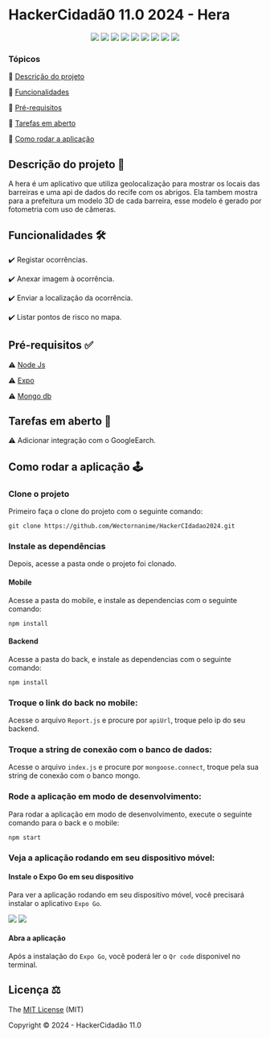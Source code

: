 # HackerCidadã0 11.0 2024 - Hera

<div align="center">
  <img src="https://img.shields.io/badge/Node.js-43853D?style=for-the-badge&logo=node.js&logoColor=white" />
  <img src="https://img.shields.io/badge/JavaScript-323330?style=for-the-badge&logo=javascript&logoColor=F7DF1E" />
  <img src="https://img.shields.io/badge/React_Native-20232A?style=for-the-badge&logo=react&logoColor=61DAFB" />
  <img src="https://img.shields.io/badge/Expo-000000?style=for-the-badge&logo=expo&logoColor=white" />
  <img src="https://img.shields.io/badge/Express.js-404D59?style=for-the-badge" />
  <img src="https://img.shields.io/badge/MongoDB-4EA94B?style=for-the-badge&logo=mongodb&logoColor=white" />
  <img src="https://img.shields.io/github/contributors/wectornanime/HackerCIdadao2024.svg?style=for-the-badge" />
  <img src="https://img.shields.io/github/license/wectornanime/HackerCIdadao2024.svg?style=for-the-badge" />
  <img src="http://img.shields.io/static/v1?label=STATUS&message=CONCLUIDO&color=GREEN&style=for-the-badge" />
</div>

### Tópicos

🔹 [Descrição do projeto](#descrição-do-projeto-)

🔹 [Funcionalidades](#funcionalidades-️)

🔹 [Pré-requisitos](#pré-requisitos-)

🔹 [Tarefas em aberto](#tarefas-em-aberto-)

🔹 [Como rodar a aplicação](#como-rodar-a-aplicação-️)

## Descrição do projeto 📝

A hera é um aplicativo que utiliza geolocalização para mostrar os locais das barreiras e uma api de dados do recife com os abrigos.
Ela tambem mostra para a prefeitura um modelo 3D de cada barreira, esse modelo é gerado por fotometria com uso de câmeras.

## Funcionalidades 🛠️

✔️ Registar ocorrências.

✔️ Anexar imagem à ocorrência.

✔️ Enviar a localização da ocorrência.

✔️ Listar pontos de risco no mapa.

## Pré-requisitos ✅

⚠️ [Node Js](https://nodejs.org/en/download/)

⚠️ [Expo](https://expo.dev/)

⚠️ [Mongo db](https://www.mongodb.com/)

## Tarefas em aberto 🔄

⚠️ Adicionar integração com o GoogleEarch.

## Como rodar a aplicação 🕹️

### Clone o projeto

Primeiro faça o clone do projeto com o seguinte comando:

```
git clone https://github.com/Wectornanime/HackerCIdadao2024.git
```

### Instale as dependências

Depois, acesse a pasta onde o projeto foi clonado.

#### Mobile

Acesse a pasta do mobile, e instale as dependencias com o seguinte comando:
```
npm install
```

#### Backend
Acesse a pasta do back, e instale as dependencias com o seguinte comando:
```
npm install
```

### Troque o link do back no mobile:

Acesse o arquivo `Report.js` e procure por `apiUrl`, troque pelo ip do seu backend.

### Troque a string de conexão com o banco de dados:

Acesse o arquivo `index.js` e procure por `mongoose.connect`, troque pela sua string de conexão com o banco mongo.

### Rode a aplicação em modo de desenvolvimento:

Para rodar a aplicação em modo de desenvolvimento, execute o seguinte comando para o back e o mobile:

```
npm start
```

### Veja a aplicação rodando em seu dispositivo móvel:

#### Instale o Expo Go em seu dispositivo

Para ver a aplicação rodando em seu dispositivo móvel, você precisará instalar o aplicativo `Expo Go`.

[![](https://img.shields.io/badge/Google_Play-414141?style=for-the-badge&logo=google-play&logoColor=white)](https://play.google.com/store/apps/details?id=host.exp.exponent&hl=pt_BR)
[![](https://img.shields.io/badge/App_Store-0D96F6?style=for-the-badge&logo=app-store&logoColor=white)](https://apps.apple.com/br/app/expo-go/id982107779)

#### Abra a aplicação

Após a instalação do `Expo Go`, você poderá ler o `Qr code` disponivel no terminal.

## Licença ⚖️

The [MIT License](./LICENSE) (MIT)

Copyright ©️ 2024 - HackerCidadão 11.0
